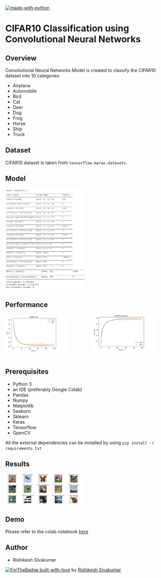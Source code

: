 [![made-with-python](https://img.shields.io/badge/Made%20with-Python-1f425f.svg)](https://www.python.org/)

# CIFAR10 Classification using Convolutional Neural Networks

## Overview
Convolutional Neural Networks Model is created to classify the CIFAR10 dataset into 10 categories
* Airplane
* Automobile
* Bird
* Cat
* Deer
* Dog
* Frog
* Horse
* Ship
* Truck

## Dataset
CIFAR10 dataset is taken from `tensorflow.keras.datasets`. 

## Model
<p align="left">
<img width=50% src="images/merged_model.png"> &ensp;&ensp;&ensp;&ensp;&ensp;&ensp;&ensp;&ensp;&ensp;
</p>

## Performance
<p align="left">
<img width=40% src="images/loss.jpg"> &ensp;&ensp;&ensp;&ensp;&ensp;&ensp;&ensp;&ensp;&ensp;
<img width=40% src="images/accuracy.jpg"> &ensp;&ensp;&ensp;&ensp;&ensp;&ensp;&ensp;&ensp;&ensp;
</p>

## Prerequisites
* Python 3 
* an IDE (preferably Google Colab)
* Pandas 
* Numpy 
* Matplotlib 
* Seaborn
* Sklearn
* Keras
* Tensorflow
* OpenCV


All the external dependencies can be installed by using ```pip install -r requirements.txt```

## Results
<p align="left">
<img width=50% src="images/results.jpg"> &ensp;&ensp;&ensp;&ensp;&ensp;&ensp;&ensp;&ensp;&ensp;
</p>

## Demo
Please refer to the colab notebook <a href = "https://colab.research.google.com/drive/1gg7dLyNg7evfdw4QbOByIOchuZdN77C_?usp=sharing">here</a> 

## Author
* Rishikesh Sivakumar

[![ForTheBadge built-with-love](http://ForTheBadge.com/images/badges/built-with-love.svg)](https://GitHub.com/Naereen/) by [Rishikesh Sivakumar](https://www.linkedin.com/in/rishikesh-sivakumar-1a166a18b/)

